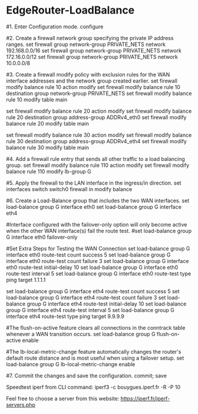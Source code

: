 # EdgeRouter-LoadBalance

#1. Enter Configuration mode.
configure

#2. Create a firewall network group specifying the private IP address ranges.
set firewall group network-group PRIVATE_NETS network 192.168.0.0/16
set firewall group network-group PRIVATE_NETS network 172.16.0.0/12
set firewall group network-group PRIVATE_NETS network 10.0.0.0/8

#3. Create a firewall modify policy with exclusion rules for the WAN interface addresses and the network group created earlier.
set firewall modify balance rule 10 action modify
set firewall modify balance rule 10 destination group network-group PRIVATE_NETS
set firewall modify balance rule 10 modify table main

set firewall modify balance rule 20 action modify
set firewall modify balance rule 20 destination group address-group ADDRv4_eth0
set firewall modify balance rule 20 modify table main

set firewall modify balance rule 30 action modify
set firewall modify balance rule 30 destination group address-group ADDRv4_eth4
set firewall modify balance rule 30 modify table main


#4. Add a firewall rule entry that sends all other traffic to a load balancing group.
set firewall modify balance rule 110 action modify
set firewall modify balance rule 110 modify lb-group G

#5. Apply the firewall to the LAN interface in the ingress/in direction.
set interfaces switch switch0 firewall in modify balance

#6. Create a Load-Balance group that includes the two WAN interfaces.
set load-balance group G interface eth0
set load-balance group G interface eth4

#Interface configured with the failover-only option will only become active when the other WAN interface(s) fail the route test.
#set load-balance group G interface eth0 failover-only

#Set Extra Steps for Testing the WAN Connection
set load-balance group G interface eth0 route-test count success 5
set load-balance group G interface eth0 route-test count failure 3
set load-balance group G interface eth0 route-test initial-delay 10
set load-balance group G interface eth0 route-test interval 5
set load-balance group G interface eth0 route-test type ping target 1.1.1.1

set load-balance group G interface eth4 route-test count success 5
set load-balance group G interface eth4 route-test count failure 3
set load-balance group G interface eth4 route-test initial-delay 10
set load-balance group G interface eth4 route-test interval 5
set load-balance group G interface eth4 route-test type ping target 9.9.9.9

#The flush-on-active feature clears all connections in the conntrack table whenever a WAN transition occurs.
set load-balance group G flush-on-active enable

#The lb-local-metric-change feature automatically changes the router's default route distance and is most useful when using a failover setup.
set load-balance group G lb-local-metric-change enable

#7. Commit the changes and save the configuration.
commit; save


Speedtest iperf from CLI command:
iperf3 -c bouygues.iperf.fr -R -P 10

Feel free to choose a server from this website:
https://iperf.fr/iperf-servers.php
